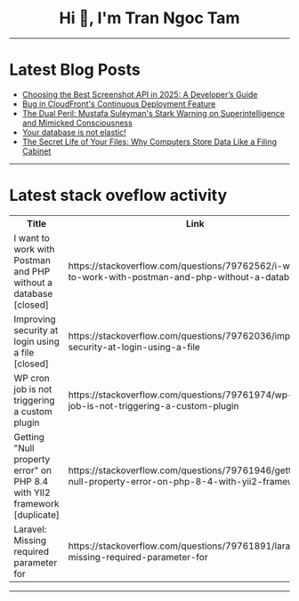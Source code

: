 <h1 align="center">Hi 👋, I'm Tran Ngoc Tam</h1>

---

# Latest Blog Posts 
<!-- BLOG-POST-LIST:START -->
- [Choosing the Best Screenshot API in 2025: A Developer’s Guide](https://dev.to/mukul_sharma/choosing-the-best-screenshot-api-in-2025-a-developers-guide-79)
- [Bug in CloudFront&#39;s Continuous Deployment Feature](https://dev.to/aws-builders/bug-in-cloudfronts-continuous-deployment-features-47ok)
- [The Dual Peril: Mustafa Suleyman&#39;s Stark Warning on Superintelligence and Mimicked Consciousness](https://dev.to/yathin_chandra_649b921cc6/the-dual-peril-mustafa-suleymans-stark-warning-on-superintelligence-and-mimicked-consciousness-5a8f)
- [Your database is not elastic!](https://dev.to/nicocrm/your-database-is-not-elastic-3o18)
- [The Secret Life of Your Files: Why Computers Store Data Like a Filing Cabinet](https://dev.to/vickdapro/the-secret-life-of-your-files-why-computers-store-data-like-a-filing-cabinet-15hm)
<!-- BLOG-POST-LIST:END -->

---

# Latest stack oveflow activity
<table>
  <tr><th>Title</th><th>Link</th></tr>
  <!-- STACKOVERFLOW:START --><tr><td>I want to work with Postman and PHP without a database [closed]</td><td>https://stackoverflow.com/questions/79762562/i-want-to-work-with-postman-and-php-without-a-database</td></tr><tr><td>Improving security at login using a file [closed]</td><td>https://stackoverflow.com/questions/79762036/improving-security-at-login-using-a-file</td></tr><tr><td>WP cron job is not triggering a custom plugin</td><td>https://stackoverflow.com/questions/79761974/wp-cron-job-is-not-triggering-a-custom-plugin</td></tr><tr><td>Getting &quot;Null property error&quot; on PHP 8.4 with YII2 framework [duplicate]</td><td>https://stackoverflow.com/questions/79761946/getting-null-property-error-on-php-8-4-with-yii2-framework</td></tr><tr><td>Laravel: Missing required parameter for</td><td>https://stackoverflow.com/questions/79761891/laravel-missing-required-parameter-for</td></tr><!-- STACKOVERFLOW:END -->
</table>

---


